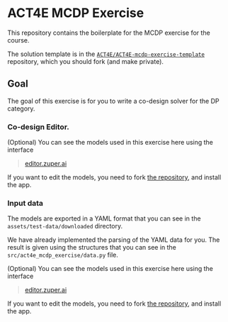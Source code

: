 # ACT4E MCDP Exercise

This repository contains the boilerplate for the MCDP exercise for the course.

The solution template is in the [`ACT4E/ACT4E-mcdp-exercise-template`][repo-template] repository, which you should fork (and make private).


[repo-template]: https://github.com/ACT4E/ACT4E-mcdp-exercise-template


## Goal

The goal of this exercise is for you to write a co-design solver for the DP category.


### Co-design Editor.

(Optional) You can see the models used in this exercise here using the interface 

> [editor.zuper.ai](https://editor.zuper.ai/editor/gh/co-design-models/ACT4E-exercises-spring2023/main/view/libraries/lib1-parts/)

If you want to edit the models, you need to fork [the repository][repo], and install the app.

[repo]: https://github.com/co-design-models/ACT4E-exercises-spring2023

### Input data

The models are exported in a YAML format that you can see in the `assets/test-data/downloaded` directory.

We have already implemented the parsing of the YAML data for you.
The result is given using the structures that you can see in the `src/act4e_mcdp_exercise/data.py` file.


(Optional) You can see the models used in this exercise here using the interface 

> [editor.zuper.ai](https://editor.zuper.ai/editor/gh/co-design-models/ACT4E-exercises-spring2023/main/view/libraries/lib1-parts/)

If you want to edit the models, you need to fork [the repository][repo], and install the app.

[repo]: https://github.com/co-design-models/ACT4E-exercises-spring2023
